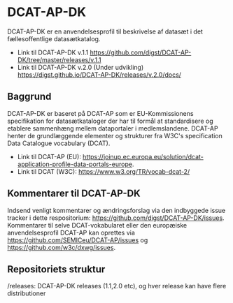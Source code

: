 # DCAT-AP-DK
DCAT-AP-DK er en anvendelsesprofil til beskrivelse af datasæt i det fællesoffentlige datasætkatalog.

* Link til DCAT-AP-DK v.1.1 https://github.com/digst/DCAT-AP-DK/tree/master/releases/v.1.1
* Link til DCAT-AP-DK v.2.0 (Under udvikling) https://digst.github.io/DCAT-AP-DK/releases/v.2.0/docs/

## Baggrund
DCAT-AP-DK er baseret på DCAT-AP som er EU-Kommissionens specifikation for datasætkataloger der har til formål at standardisere og etablere sammenhæng mellem dataportaler i medlemslandene. DCAT-AP henter de grundlæggende elementer og strukturer fra W3C's specification Data Catalogue vocabulary (DCAT).

* Link til DCAT-AP (EU): https://joinup.ec.europa.eu/solution/dcat-application-profile-data-portals-europe. 
* Link til DCAT (W3C): https://www.w3.org/TR/vocab-dcat-2/ 

## Kommentarer til DCAT-AP-DK
Indsend venligt kommentarer og ændringsforslag via den indbyggede  issue tracker i dette respositorium: https://github.com/digst/DCAT-AP-DK/issues. Kommentarer til selve DCAT-vokabularet eller den europæiske anvendelsesprofil DCAT-AP kan oprettes via https://github.com/SEMICeu/DCAT-AP/issues og https://github.com/w3c/dxwg/issues.

## Repositoriets struktur
/releases: DCAT-AP-DK releases (1.1,2.0 etc), og hver release kan have flere distributioner

